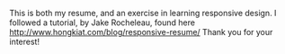 This is both my resume, and an exercise in learning responsive design. 
I followed a tutorial, by Jake Rocheleau, found here http://www.hongkiat.com/blog/responsive-resume/
Thank you for your interest!  